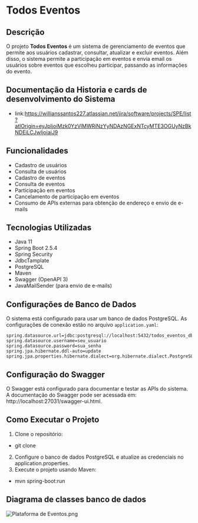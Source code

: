 # Todos Eventos

## Descrição
O projeto **Todos Eventos** é um sistema de gerenciamento de eventos que permite aos usuários cadastrar, consultar, atualizar e excluir eventos. Além disso, o sistema permite a participação em eventos e envia email os usuários sobre eventos que escolheu participar, passando as informações do evento.

## Documentação da Historia e cards de desenvolvimento do Sistema
- link:https://willianssantos227.atlassian.net/jira/software/projects/SPE/list?atlOrigin=eyJpIjoiMzk0YzVlMWRiNzYyNDAzNGExNTcyMTE3OGUyNzBkNDEiLCJwIjoiaiJ9

## Funcionalidades
- Cadastro de usuários
- Consulta de usuários
- Cadastro de eventos
- Consulta de eventos
- Participação em eventos
- Cancelamento de participação em eventos
- Consumo de APIs externas para obtenção de endereço e envio de e-mails


## Tecnologias Utilizadas
- Java 11
- Spring Boot 2.5.4
- Spring Security
- JdbcTamplate
- PostgreSQL
- Maven
- Swagger (OpenAPI 3)
- JavaMailSender (para envio de e-mails)

## Configurações de Banco de Dados
O sistema está configurado para usar um banco de dados PostgreSQL. As configurações de conexão estão no arquivo `application.yaml`:

```properties
spring.datasource.url=jdbc:postgresql://localhost:5432/todos_eventos_db
spring.datasource.username=seu_usuario
spring.datasource.password=sua_senha
spring.jpa.hibernate.ddl-auto=update
spring.jpa.properties.hibernate.dialect=org.hibernate.dialect.PostgreSQLDialect
````
## Configuração do Swagger
O Swagger está configurado para documentar e testar as APIs do sistema. A documentação do Swagger pode ser acessada em: http://localhost:27031/swagger-ui.html.

## Como Executar o Projeto
 1. Clone o repositório:
  - git clone <url-do-repositorio>
 2. Configure o banco de dados PostgreSQL e atualize as credenciais no application.properties.
 3. Execute o projeto usando Maven: 
  - mvn spring-boot:run 

## Diagrama de classes banco de dados 

![Plataforma de Eventos.png](..%2F..%2FUsers%2Fwmatos%2FDownloads%2FPlataforma%20de%20Eventos.png)
